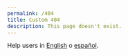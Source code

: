 ```yaml
---
permalink: /404
title: Custom 404
description: This page doesn't exist.
---
```


Help users in [English]({{"/"|relative_url}}) o [español]({{"/es"|relative_url}}).
